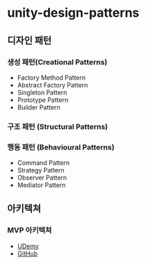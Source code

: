 # unity-design-patterns

## 디자인 패턴
### 생성 패턴(Creational Patterns)
- Factory Method Pattern
- Abstract Factory Pattern
- Singleton Pattern
- Prototype Pattern
- Builder Pattern
### 구조 패턴 (Structural Patterns)
### 행동 패턴 (Behavioural Patterns)
- Command Pattern
- Strategy Pattern
- Observer Pattern
- Mediator Pattern


## 아키텍쳐
### MVP 아키텍쳐
- [UDemy](https://www.udemy.com/course/mvc-architecture-for-unity)
- [GitHub](https://github.com/SamuelAsherRivello/rmc-mini-mvcs)

